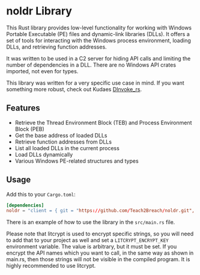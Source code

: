 # noldr Library

This Rust library provides low-level functionality for working with Windows Portable Executable (PE) files and dynamic-link libraries (DLLs). It offers a set of tools for interacting with the Windows process environment, loading DLLs, and retrieving function addresses.

It was written to be used in a C2 server for hiding API calls and limiting the number of dependencies in a DLL. There are no Windows API crates imported, not even for types.

This library was written for a very specific use case in mind. If you want something more robust, check out Kudaes [DInvoke_rs](https://github.com/Kudaes/DInvoke_rs).

## Features

- Retrieve the Thread Environment Block (TEB) and Process Environment Block (PEB)
- Get the base address of loaded DLLs
- Retrieve function addresses from DLLs
- List all loaded DLLs in the current process
- Load DLLs dynamically
- Various Windows PE-related structures and types

## Usage

Add this to your `Cargo.toml`:

```toml
[dependencies]
noldr = "client = { git = "https://github.com/Teach2Breach/noldr.git", branch = "main" }"
```

There is an example of how to use the library in the `src/main.rs` file. 

Please note that litcrypt is used to encrypt specific strings, so you will need to add that to your project as well and set a `LITCRYPT_ENCRYPT_KEY` environment variable. The value is arbitrary, but it must be set. If you encrypt the API names which you want to call, in the same way as shown in main.rs, then those strings will not be visible in the compiled program. It is highly recommended to use litcrypt.

